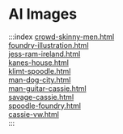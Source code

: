 <link rel="stylesheet" href="index-style.css" />

# AI Images

:::index
[crowd-skinny-men.html](crowd-skinny-men/crowd-skinny-men.html)  
[foundry-illustration.html](foundry-illustration/foundry-illustration.html)  
[jess-ram-ireland.html](jess-ram-ireland/jess-ram-ireland.html)  
[kanes-house.html](kanes-house/kanes-house.html)  
[klimt-spoodle.html](klimt-spoodle/klimt-spoodle.html)  
[man-dog-city.html](man-dog-city/man-dog-city.html)  
[man-guitar-cassie.html](man-guitar-cassie/man-guitar-cassie.html)  
[savage-cassie.html](savage-cassie/savage-cassie.html)  
[spoodle-foundry.html](spoodle-foundry/spoodle-foundry.html)  
[cassie-vw.html](video/cassie-vw/cassie-vw.html)  
:::

<style>
</style>
